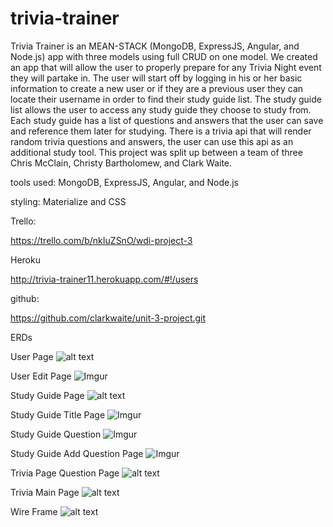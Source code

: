 # trivia-trainer 

Trivia Trainer is an MEAN-STACK (MongoDB, ExpressJS, Angular, and Node.js) app with three models using full CRUD on one model. We created an app that will allow the user to properly prepare for any Trivia Night event they will partake in. The user will start off by logging in his or her basic information to create a new user or if they are a previous user they can locate their username in order to find their study guide list. The study guide list allows the user to access any study guide they choose to study from. Each study guide has a list of questions and answers that the user can save and reference them later for studying. There is a trivia api that will render random trivia questions and answers, the user can use this api as an additional study tool. This project was split up between a team of three Chris McClain, Christy Bartholomew, and Clark Waite.

tools used: MongoDB, ExpressJS, Angular, and Node.js


styling: Materialize and CSS


Trello:

https://trello.com/b/nkIuZSnO/wdi-project-3


Heroku

http://trivia-trainer11.herokuapp.com/#!/users



github:

https://github.com/clarkwaite/unit-3-project.git



ERDs

 User Page
 ![alt text](http://i.imgur.com/KXdlE4y.jpg)
 
 
 User Edit Page
 ![Imgur](http://i.imgur.com/IzkAkLa.jpg)
 
 Study Guide Page
 ![alt text](http://i.imgur.com/J5kcob6.jpg)
 
 
 Study Guide Title Page
 ![Imgur](http://i.imgur.com/ALtUeau.jpg)
 
 
 Study Guide Question
 ![Imgur](http://i.imgur.com/KrsHMP7.jpg)
 
 
 Study Guide Add Question Page
 ![Imgur](http://i.imgur.com/4yrjrI9.jpg)
 
 Trivia Page Question Page
 ![alt text](http://i.imgur.com/aPkY06f.jpg)
 
 Trivia Main Page
 ![alt text](http://i.imgur.com/mzoSOYa.jpg)
 
 
 
 Wire Frame
 ![alt text](http://i.imgur.com/VmpTQnQ.jpg)

